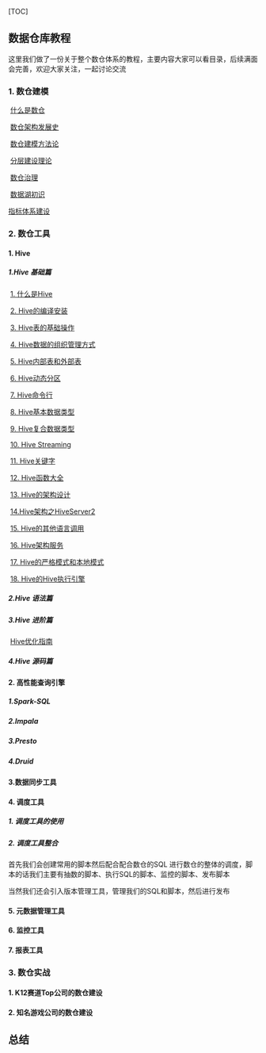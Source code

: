 [TOC]

## 数据仓库教程

这里我们做了一份关于整个数仓体系的教程，主要内容大家可以看目录，后续满面会完善，欢迎大家关注，一起讨论交流

### 1. 数仓建模

​	[什么是数仓]()

​	[数仓架构发展史](https://blog.csdn.net/king14bhhb/article/details/110715863)

​	[数仓建模方法论](https://blog.csdn.net/king14bhhb/article/details/110894422)

​	[分层建设理论](https://blog.csdn.net/king14bhhb/article/details/110714959)

​	[数仓治理]()

​	[数据湖初识](https://blog.csdn.net/king14bhhb/article/details/111392617)

   [指标体系建设](https://blog.csdn.net/king14bhhb/article/details/110941854)

### 2. 数仓工具

#### 1. Hive

##### 1.Hive 基础篇

​	[1. 什么是Hive](https://blog.csdn.net/king14bhhb/article/details/111462896)

​	[2. Hive的编译安装](https://blog.csdn.net/king14bhhb/article/details/111568313)

​	[3. Hive表的基础操作](https://blog.csdn.net/king14bhhb/article/details/111584254)

​	[4. Hive数据的组织管理方式](https://blog.csdn.net/king14bhhb/article/details/111592592)

​	[5. Hive内部表和外部表](https://blog.csdn.net/king14bhhb/article/details/111595879)

​	[6. Hive动态分区](https://blog.csdn.net/king14bhhb/article/details/111598399)

​	[7. Hive命令行](https://blog.csdn.net/king14bhhb/article/details/111600665)

​	[8. Hive基本数据类型](https://blog.csdn.net/king14bhhb/article/details/111657942)

​	[9. Hive复合数据类型](https://blog.csdn.net/king14bhhb/article/details/111712993)

​	[10. Hive Streaming](https://blog.csdn.net/king14bhhb/article/details/111729038)

​	[11. Hive关键字](https://blog.csdn.net/king14bhhb/article/details/111735030)

​	[12. Hive函数大全](https://blog.csdn.net/king14bhhb/article/details/111765573)

​	[13. Hive的架构设计](https://blog.csdn.net/king14bhhb/article/details/111769279)

​	[14.Hive架构之HiveServer2](https://blog.csdn.net/king14bhhb/article/details/111770337)

​	[15. Hive的其他语言调用](https://blog.csdn.net/king14bhhb/article/details/111770561)

​	[16. Hive架构服务](https://blog.csdn.net/king14bhhb/article/details/111777544)

​	[17. Hive的严格模式和本地模式](https://blog.csdn.net/king14bhhb/article/details/111795036)

​	[18. Hive的Hive执行引擎](https://blog.csdn.net/king14bhhb/article/details/111823588)

##### 2.Hive 语法篇



##### 3.Hive 进阶篇

​	[Hive优化指南](https://blog.csdn.net/king14bhhb/article/details/111244999)

##### 4.Hive 源码篇

#### 2. 高性能查询引擎

##### 1.Spark-SQL

##### 2.Impala

##### 3.Presto

##### 4.Druid

#### 3.数据同步工具

#### 4. 调度工具

##### 1. 调度工具的使用

##### 2. 调度工具整合

首先我们会创建常用的脚本然后配合配合数仓的SQL 进行数仓的整体的调度，脚本的话我们主要有抽数的脚本、执行SQL的脚本、监控的脚本、发布脚本

当然我们还会引入版本管理工具，管理我们的SQL和脚本，然后进行发布

#### 5. 元数据管理工具

#### 6. 监控工具

#### 7. 报表工具

### 3. 数仓实战

#### 1. K12赛道Top公司的数仓建设

#### 2. 知名游戏公司的数仓建设

## 总结

